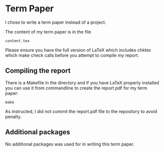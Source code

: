 Term Paper
=============

I chose to write a term paper instead of a project.

The content of my term paper is in the file

    content.tex 

Please ensure you have the full version of LaTeX which includes chktex which 
make check calls before you attempt to compile my report.

Compiling the report
--------------------

There is a Makefile in the directory and if you have LaTeX
properly installed you can use it from commandline to create the
report.pdf for my term paper:

    make

As instructed, I did not commit the report.pdf file to the
repository to avoid penalty.
    
Additional packages
------------------------

No additional packages was used for in writing this term paper.


